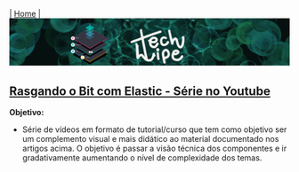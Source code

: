 | [Home](https://techlipe.github.io/Guia-Completo-Elastic-Stack) |
![TL](banner-tl.png)

## [Rasgando o Bit com Elastic - Série no Youtube](https://www.youtube.com/playlist?list=PLOxUmBlyr2_6p0NbPaTmDU6sClaQBHNsz)

**Objetivo:**
- Série de vídeos em formato de tutorial/curso que tem como objetivo ser um complemento visual e mais didático ao material documentado nos artigos acima. O objetivo é passar a visão técnica dos componentes e ir gradativamente aumentando o nível de complexidade dos temas.
